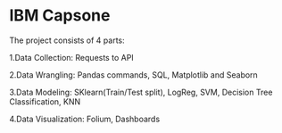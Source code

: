 # IBM Capsone 
The project consists of 4 parts:

1.Data Collection: Requests to API

2.Data Wrangling: Pandas commands, SQL, Matplotlib and Seaborn

3.Data Modeling: SKlearn(Train/Test split), LogReg, SVM, Decision Tree Classification, KNN

4.Data Visualization: Folium, Dashboards
